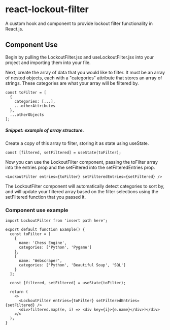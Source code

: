 # react-lockout-filter
A custom hook and component to provide lockout filter functionality in React.js.

## Component Use
Begin by pulling the LockoutFilter.jsx and useLockoutFilter.jsx into your project and importing them into your file.

Next, create the array of data that you would like to filter. It must be an array of nested objects, each with a "categories" attribute that stores an array of strings. These categories are what your array will be filtered by.

```
const toFilter = [
  {
    categories: [...],
    ...otherAttributes
  },
  ...otherObjects
];
```
##### Snippet: example of array structure.

Create a copy of this array to filter, storing it as state using useState.

```
const [filtered, setFiltered] = useState(toFilter);
```

Now you can use the LockoutFilter component, passing the toFilter array into the entries prop and the setFiltered into the setFilteredEntries prop.

```
<LockoutFilter entries={toFilter} setFilteredEntries={setFiltered} />
```

The LockoutFilter component will automatically detect categories to sort by, and will update your filtered array based on the filter selections using the setFiltered function that you passed it.

### Component use example
```
import LockoutFilter from 'insert path here';

export default function Example() {
  const toFilter = [
    {
      name: 'Chess Engine',
      categories: ['Python', 'Pygame']
    },
    {
      name: 'Webscraper',
      categories: ['Python', 'Beautiful Soup', 'SQL']
    }
  ];

  const [filtered, setFiltered] = useState(toFilter);

  return (
    <>
      <LockoutFilter entries={toFilter} setFilteredEntries={setFiltered} />
      <div>filtered.map((e, i) => <div key={i}>{e.name}</div>)</div>
    </>
  );
}
```
